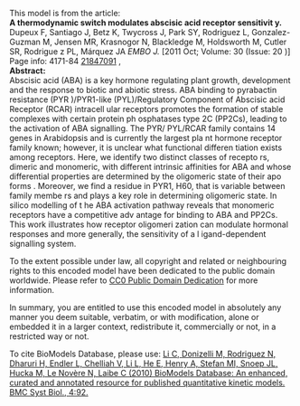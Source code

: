 

This model is from the article:  
**A thermodynamic switch modulates abscisic acid receptor sensitivit y.**   
Dupeux F, Santiago J, Betz K, Twycross J, Park SY, Rodriguez L, Gonzalez-
Guzman M, Jensen MR, Krasnogor N, Blackledge M, Holdsworth M, Cutler SR,
Rodrigue z PL, Márquez JA _EMBO J._ [2011 Oct; Volume: 30 (Issue: 20 )] Page
info: 4171-84 [21847091](http://www.ncbi.nlm.nih.gov/pubmed/21847091) ,  
**Abstract:**   
Abscisic acid (ABA) is a key hormone regulating plant growth, development and
the response to biotic and abiotic stress. ABA binding to pyrabactin
resistance (PYR )/PYR1-like (PYL)/Regulatory Component of Abscisic acid
Receptor (RCAR) intracell ular receptors promotes the formation of stable
complexes with certain protein ph osphatases type 2C (PP2Cs), leading to the
activation of ABA signalling. The PYR/ PYL/RCAR family contains 14 genes in
Arabidopsis and is currently the largest pla nt hormone receptor family known;
however, it is unclear what functional differen tiation exists among
receptors. Here, we identify two distinct classes of recepto rs, dimeric and
monomeric, with different intrinsic affinities for ABA and whose differential
properties are determined by the oligomeric state of their apo forms .
Moreover, we find a residue in PYR1, H60, that is variable between family
membe rs and plays a key role in determining oligomeric state. In silico
modelling of t he ABA activation pathway reveals that monomeric receptors have
a competitive adv antage for binding to ABA and PP2Cs. This work illustrates
how receptor oligomeri zation can modulate hormonal responses and more
generally, the sensitivity of a l igand-dependent signalling system.

To the extent possible under law, all copyright and related or neighbouring
rights to this encoded model have been dedicated to the public domain
worldwide. Please refer to [CC0 Public Domain
Dedication](http://creativecommons.org/publicdomain/zero/1.0/) for more
information.

In summary, you are entitled to use this encoded model in absolutely any
manner you deem suitable, verbatim, or with modification, alone or embedded it
in a larger context, redistribute it, commercially or not, in a restricted way
or not.

To cite BioModels Database, please use: [Li C, Donizelli M, Rodriguez N,
Dharuri H, Endler L, Chelliah V, Li L, He E, Henry A, Stefan MI, Snoep JL,
Hucka M, Le Novère N, Laibe C (2010) BioModels Database: An enhanced, curated
and annotated resource for published quantitative kinetic models. BMC Syst
Biol., 4:92.](http://www.ncbi.nlm.nih.gov/pubmed/20587024)


